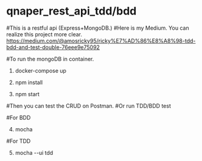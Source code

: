 # qnaper_rest_api_tdd/bdd

#This is a restful api (Express+MongoDB.) 
#Here is my Medium. You can realize this project more clear.
https://medium.com/@amosricky95/ricky%E7%AD%86%E8%A8%98-tdd-bdd-and-test-double-76eee9e75092

#To run the mongoDB in container.

1. docker-compose up

2. npm install

3. npm start

#Then you can test the CRUD on Postman. 
#Or run TDD/BDD test

#For BDD 

4. mocha

#For TDD 

5. mocha --ui tdd

